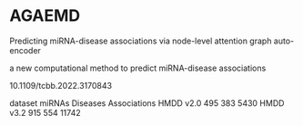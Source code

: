 # AGAEMD
Predicting miRNA-disease associations via node-level attention graph auto-encoder

a new computational method to predict miRNA-disease associations

10.1109/tcbb.2022.3170843

dataset     miRNAs   Diseases   Associations
HMDD v2.0   495      383         5430
HMDD v3.2   915      554         11742   
 


